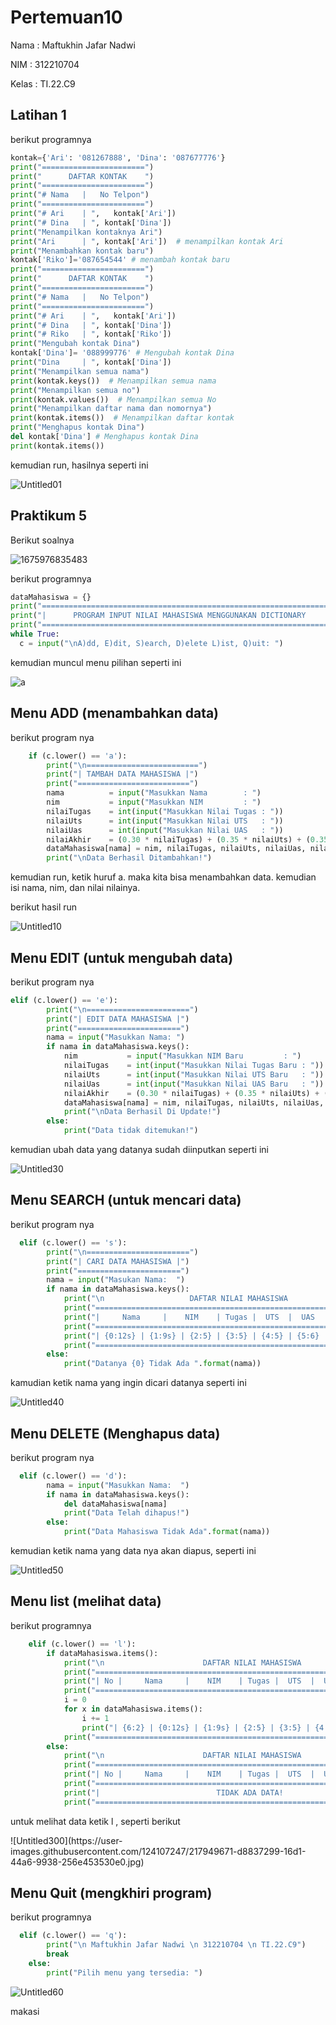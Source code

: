  # Pertemuan10
 <p> Nama   :   Maftukhin Jafar Nadwi <p>
 <p> NIM    :   312210704
 <p> Kelas  :   TI.22.C9 <p>

 ## Latihan 1
<p> berikut programnya <p>

 ```python
 kontak={'Ari': '081267888', 'Dina': '087677776'}
print("=======================")
print("      DAFTAR KONTAK    ")
print("=======================")    
print("# Nama   |   No Telpon")
print("=======================")
print("# Ari    | ",   kontak['Ari'])
print("# Dina   | ", kontak['Dina'])
print("Menampilkan kontaknya Ari")
print("Ari      | ", kontak['Ari'])  # menampilkan kontak Ari
print("Menambahkan kontak baru")
kontak['Riko']='087654544' # menambah kontak baru
print("=======================")
print("      DAFTAR KONTAK    ")
print("=======================") 
print("# Nama   |   No Telpon")
print("=======================")
print("# Ari    | ",   kontak['Ari'])
print("# Dina   | ", kontak['Dina'])
print("# Riko   | ", kontak['Riko'])
print("Mengubah kontak Dina")
kontak['Dina']= '088999776' # Mengubah kontak Dina
print("Dina     | ", kontak['Dina']) 
print("Menampilkan semua nama")
print(kontak.keys())  # Menampilkan semua nama
print("Menampilkan semua no")
print(kontak.values())  # Menampilkan semua No
print("Menampilkan daftar nama dan nomornya")
print(kontak.items())  # Menampilkan daftar kontak
print("Menghapus kontak Dina")
del kontak['Dina'] # Menghapus kontak Dina
print(kontak.items())
 ```

 <p> kemudian run, hasilnya seperti ini <p>

 ![Untitled01](https://user-images.githubusercontent.com/124107247/217941225-223ff075-03a6-4bb5-94df-5096a0ac789f.png)


 ## Praktikum 5

 <p> Berikut soalnya <p>

 ![1675976835483](https://user-images.githubusercontent.com/124107247/217939767-9f1a3616-a061-4c2b-b856-a80258e76dc1.jpg)


 <p>berikut programnya<p>

  ```python
  dataMahasiswa = {}
print("==================================================================")
print("|      PROGRAM INPUT NILAI MAHASISWA MENGGUNAKAN DICTIONARY      |")
print("==================================================================")
while True:
    c = input("\nA)dd, E)dit, S)earch, D)elete L)ist, Q)uit: ")
```
<p> kemudian muncul menu pilihan seperti ini <p>

![a](https://user-images.githubusercontent.com/124107247/217941448-0efec203-4c26-4f1e-ba36-8a40b63a4e42.png)

## Menu ADD (menambahkan data)
<p> berikut program nya <p>

```python
    if (c.lower() == 'a'):
        print("\n=========================")
        print("| TAMBAH DATA MAHASISWA |")
        print("=========================")
        nama          = input("Masukkan Nama        : ")
        nim           = input("Masukkan NIM         : ")
        nilaiTugas    = int(input("Masukkan Nilai Tugas : "))
        nilaiUts      = int(input("Masukkan Nilai UTS   : "))
        nilaiUas      = int(input("Masukkan Nilai UAS   : "))
        nilaiAkhir    = (0.30 * nilaiTugas) + (0.35 * nilaiUts) + (0.35 * nilaiUas)
        dataMahasiswa[nama] = nim, nilaiTugas, nilaiUts, nilaiUas, nilaiAkhir
        print("\nData Berhasil Ditambahkan!")
```

<p> kemudian run, ketik huruf a. maka kita bisa menambahkan data. kemudian isi nama, nim, dan nilai nilainya.<p>
<p> berikut hasil run <p>

![Untitled10](https://user-images.githubusercontent.com/124107247/217942657-07d164d5-9643-40b6-b1ba-462ed2ce05c5.png)


## Menu EDIT (untuk mengubah data)
<p> berikut program nya <p>

```python
elif (c.lower() == 'e'):
        print("\n=======================")
        print("| EDIT DATA MAHASISWA |")
        print("=======================")
        nama = input("Masukkan Nama: ")
        if nama in dataMahasiswa.keys():
            nim           = input("Masukkan NIM Baru         : ")
            nilaiTugas    = int(input("Masukkan Nilai Tugas Baru : "))
            nilaiUts      = int(input("Masukkan Nilai UTS Baru   : "))
            nilaiUas      = int(input("Masukkan Nilai UAS Baru   : "))
            nilaiAkhir    = (0.30 * nilaiTugas) + (0.35 * nilaiUts) + (0.35 * nilaiUas)
            dataMahasiswa[nama] = nim, nilaiTugas, nilaiUts, nilaiUas, nilaiAkhir
            print("\nData Berhasil Di Update!")
        else:
            print("Data tidak ditemukan!")
```

<p> kemudian ubah data yang datanya sudah diinputkan seperti ini <p>

![Untitled30](https://user-images.githubusercontent.com/124107247/217944656-79419968-2c2a-41f4-893a-ebc84c7e1d77.png)


## Menu SEARCH (untuk mencari data)
<p> berikut program nya <p>

```python
  elif (c.lower() == 's'):
        print("\n=======================")
        print("| CARI DATA MAHASISWA |")
        print("=======================")
        nama = input("Masukan Nama:  ")
        if nama in dataMahasiswa.keys():
            print("\n                   DAFTAR NILAI MAHASISWA                   ")
            print("==============================================================")
            print("|     Nama     |    NIM    | Tugas |  UTS  |  UAS  |  Akhir |")
            print("==============================================================")
            print("| {0:12s} | {1:9s} | {2:5} | {3:5} | {4:5} | {5:6} |".format(nama, nim, nilaiTugas, nilaiUts, nilaiUas, nilaiAkhir))
            print("==============================================================")
        else:
            print("Datanya {0} Tidak Ada ".format(nama))
```
<p> kamudian ketik nama yang ingin dicari datanya seperti ini <p>

![Untitled40](https://user-images.githubusercontent.com/124107247/217945776-f2f10fcf-6ab4-427e-a240-aec24a48c788.png)


## Menu DELETE (Menghapus data)
<p> berikut program nya <p>

```python
  elif (c.lower() == 'd'):
        nama = input("Masukkan Nama:  ")
        if nama in dataMahasiswa.keys():
            del dataMahasiswa[nama]
            print("Data Telah dihapus!")
        else:
            print("Data Mahasiswa Tidak Ada".format(nama))
```
<p> kemudian ketik nama yang data nya akan diapus, seperti ini <p>

![Untitled50](https://user-images.githubusercontent.com/124107247/217945845-a52f7649-b681-4284-a8c3-aa36b8b0998c.png)


## Menu list (melihat data)
<p> berikut programnya <p>

```python
    elif (c.lower() == 'l'):
        if dataMahasiswa.items():
            print("\n                      DAFTAR NILAI MAHASISWA                    ")
            print("==================================================================")
            print("| No |     Nama     |    NIM    | Tugas |  UTS  |  UAS  |  Akhir |")
            print("==================================================================")
            i = 0
            for x in dataMahasiswa.items():
                i += 1
                print("| {6:2} | {0:12s} | {1:9s} | {2:5} | {3:5} | {4:5} | {5:6} |".format(x[0], x[1][0], x[1][1], x[1][2], x[1][3], x[1][4], i))
            print("==================================================================")
        else:
            print("\n                      DAFTAR NILAI MAHASISWA                    ")
            print("==================================================================")
            print("| No |     Nama     |    NIM    | Tugas |  UTS  |  UAS  |  Akhir |")
            print("==================================================================")
            print("|                          TIDAK ADA DATA!                       |")
            print("==================================================================")
```

<p> untuk melihat data ketik l , seperti berikut <p>
![Untitled300](https://user-images.githubusercontent.com/124107247/217949671-d8837299-16d1-44a6-9938-256e453530e0.jpg)


## Menu Quit (mengkhiri program)
<p> berikut programnya <p>

```python
  elif (c.lower() == 'q'):
        print("\n Maftukhin Jafar Nadwi \n 312210704 \n TI.22.C9")
        break
    else:
        print("Pilih menu yang tersedia: ")
```

![Untitled60](https://user-images.githubusercontent.com/124107247/217947333-a3bc0dc8-4801-4dca-91b9-2fa1bb5b4e68.png)
<P>makasi<p>
